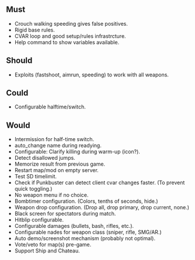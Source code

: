 ## Must

- Crouch walking speeding gives false positives.
- Rigid base rules.
- CVAR loop and good setup/rules infrastrcture.
- Help command to show variables available.

## Should

- Exploits (fastshoot, aimrun, speeding) to work with all weapons.

## Could

- Configurable halftime/switch.

## Would

- Intermission for half-time switch.
- auto_change name during readying.
- Configurable: Clarify killing during warm-up (icon?).
- Detect disallowed jumps.
- Memorize result from previous game.
- Restart map/mod on empty server.
- Test SD timelimit.
- Check if Punkbuster can detect client cvar changes faster. (To prevent quick toggling.)
- No weapon menu if no choice.
- Bombtimer configuration. (Colors, tenths of seconds, hide.)
- Weapon drop configuration. (Drop all, drop primary, drop current, none.)
- Black screen for spectators during match.
- Hitblip configurable.
- Configurable damages (bullets, bash, rifles, etc.).
- Configurable nades for weapon class (sniper, rifle, SMG/AR.)
- Auto demo/screenshot mechanism (probably not optimal).
- Vote/veto for map(s) pre-game.
- Support Ship and Chateau.
